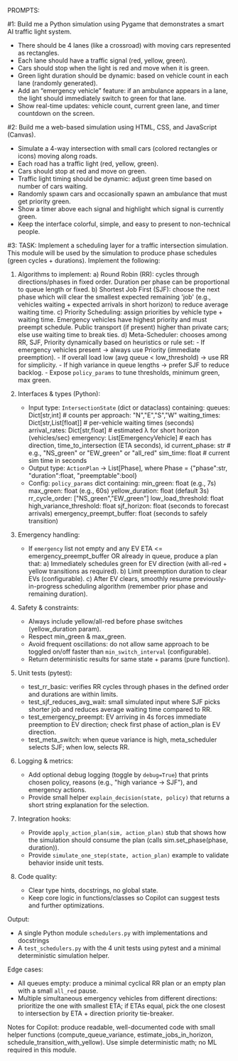 PROMPTS:

#1:
Build me a Python simulation using Pygame that demonstrates a smart AI traffic light system.
- There should be 4 lanes (like a crossroad) with moving cars represented as rectangles.
- Each lane should have a traffic signal (red, yellow, green).
- Cars should stop when the light is red and move when it is green.
- Green light duration should be dynamic: based on vehicle count in each lane (randomly generated).
- Add an “emergency vehicle” feature: if an ambulance appears in a lane, the light should immediately switch to green for that lane.
- Show real-time updates: vehicle count, current green lane, and timer countdown on the screen.


#2:
Build me a web-based simulation using HTML, CSS, and JavaScript (Canvas).
- Simulate a 4-way intersection with small cars (colored rectangles or icons) moving along roads.
- Each road has a traffic light (red, yellow, green).
- Cars should stop at red and move on green.
- Traffic light timing should be dynamic: adjust green time based on number of cars waiting.
- Randomly spawn cars and occasionally spawn an ambulance that must get priority green.
- Show a timer above each signal and highlight which signal is currently green.
- Keep the interface colorful, simple, and easy to present to non-technical people.


#3:
TASK: Implement a scheduling layer for a traffic intersection simulation. This module will be used by the simulation to produce phase schedules (green cycles + durations). Implement the following:

1) Algorithms to implement:
   a) Round Robin (RR): cycles through directions/phases in fixed order. Duration per phase can be proportional to queue length or fixed.
   b) Shortest Job First (SJF): choose the next phase which will clear the smallest expected remaining 'job' (e.g., vehicles waiting + expected arrivals in short horizon) to reduce average waiting time.
   c) Priority Scheduling: assign priorities by vehicle type + waiting time. Emergency vehicles have highest priority and must preempt schedule. Public transport (if present) higher than private cars; else use waiting time to break ties.
   d) Meta-Scheduler: chooses among RR, SJF, Priority dynamically based on heuristics or rule set:
       - If emergency vehicles present -> always use Priority (immediate preemption).
       - If overall load low (avg queue < low_threshold) -> use RR for simplicity.
       - If high variance in queue lengths -> prefer SJF to reduce backlog.
       - Expose `policy_params` to tune thresholds, minimum green, max green.

2) Interfaces & types (Python):
   - Input type: `IntersectionState` (dict or dataclass) containing:
       queues: Dict[str,int]  # counts per approach: "N","E","S","W"
       waiting_times: Dict[str,List[float]]  # per-vehicle waiting times (seconds)
       arrival_rates: Dict[str,float]  # estimated λ for short horizon (vehicles/sec)
       emergency: List[EmergencyVehicle]  # each has direction, time_to_intersection (ETA seconds), id
       current_phase: str  # e.g., "NS_green" or "EW_green" or "all_red"
       sim_time: float  # current sim time in seconds
   - Output type: `ActionPlan` -> List[Phase], where Phase = {"phase":str, "duration":float, "preemptable":bool}
   - Config: `policy_params` dict containing:
       min_green: float (e.g., 7s)
       max_green: float (e.g., 60s)
       yellow_duration: float (default 3s)
       rr_cycle_order: ["NS_green","EW_green"]
       low_load_threshold: float
       high_variance_threshold: float
       sjf_horizon: float (seconds to forecast arrivals)
       emergency_preempt_buffer: float (seconds to safely transition)

3) Emergency handling:
   - If `emergency` list not empty and any EV ETA <= emergency_preempt_buffer OR already in queue, produce a plan that:
       a) Immediately schedules green for EV direction (with all-red + yellow transitions as required).
       b) Limit preemption duration to clear EVs (configurable).
       c) After EV clears, smoothly resume previously-in-progress scheduling algorithm (remember prior phase and remaining duration).

4) Safety & constraints:
   - Always include yellow/all-red before phase switches (yellow_duration param).
   - Respect min_green & max_green.
   - Avoid frequent oscillations: do not allow same approach to be toggled on/off faster than `min_switch_interval` (configurable).
   - Return deterministic results for same state + params (pure function).

5) Unit tests (pytest):
   - test_rr_basic: verifies RR cycles through phases in the defined order and durations are within limits.
   - test_sjf_reduces_avg_wait: small simulated input where SJF picks shorter job and reduces average waiting time compared to RR.
   - test_emergency_preempt: EV arriving in 4s forces immediate preemption to EV direction; check first phase of action_plan is EV direction.
   - test_meta_switch: when queue variance is high, meta_scheduler selects SJF; when low, selects RR.

6) Logging & metrics:
   - Add optional debug logging (toggle by `debug=True`) that prints chosen policy, reasons (e.g., "high variance -> SJF"), and emergency actions.
   - Provide small helper `explain_decision(state, policy)` that returns a short string explanation for the selection.

7) Integration hooks:
   - Provide `apply_action_plan(sim, action_plan)` stub that shows how the simulation should consume the plan (calls sim.set_phase(phase, duration)).
   - Provide `simulate_one_step(state, action_plan)` example to validate behavior inside unit tests.

8) Code quality:
   - Clear type hints, docstrings, no global state.
   - Keep core logic in functions/classes so Copilot can suggest tests and further optimizations.

Output:
- A single Python module `schedulers.py` with implementations and docstrings
- A `test_schedulers.py` with the 4 unit tests using pytest and a minimal deterministic simulation helper.

Edge cases:
- All queues empty: produce a minimal cyclical RR plan or an empty plan with a small `all_red` pause.
- Multiple simultaneous emergency vehicles from different directions: prioritize the one with smallest ETA; if ETAs equal, pick the one closest to intersection by ETA + direction priority tie-breaker.

Notes for Copilot: produce readable, well-documented code with small helper functions (compute_queue_variance, estimate_jobs_in_horizon, schedule_transition_with_yellow). Use simple deterministic math; no ML required in this module.

